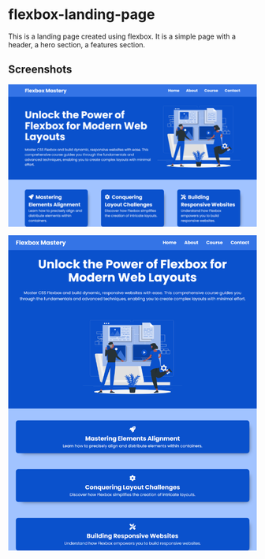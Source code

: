 # flexbox-landing-page

This is a landing page created using flexbox. It is a simple page with a header, a hero section, a features section.

## Screenshots

![screenshot](./screens/screen1.png)

![screenshot](./screens/screen2.png)
